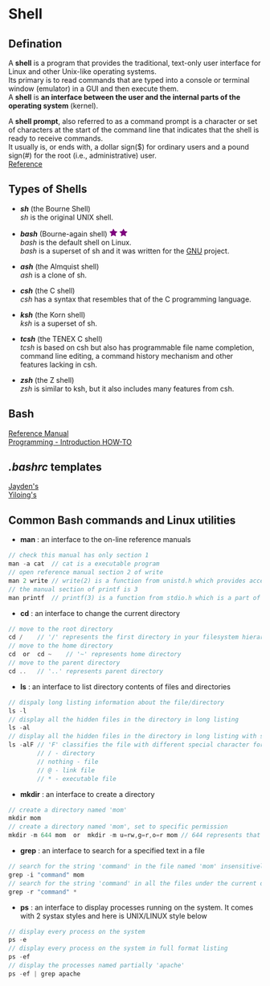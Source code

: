 # Shell 

## Defination
A **shell** is a program that provides the traditional, text-only user interface for Linux and other Unix-like operating systems.  
Its primary is to read commands that are typed into a console or terminal window (emulator) in a GUI and then execute them.  
A **shell** is **an interface between the user and the internal parts of the operating system** (kernel). 
  
A **shell prompt**, also referred to as a command prompt is a character or set of characters at the start of the command line that indicates that the shell is ready to receive commands.  
It usually is, or ends with, a dollar sign($) for ordinary users and a pound sign(#) for the root (i.e., administrative) user.  
[Reference](http://www.linfo.org/shell.html)  

## Types of Shells
* **_sh_** (the Bourne Shell)  
_sh_ is the original UNIX shell.  

* **_bash_** (Bourne-again shell)  ![](./star.png "important!") ![](./star.png "important!")  
_bash_ is the default shell on Linux.  
_bash_ is a superset of sh and it was written for the [GNU](https://www.gnu.org/home.en.html) project.  

* **_ash_** (the Almquist shell)  
_ash_ is a clone of sh.  

* **_csh_** (the C shell)  
_csh_ has a syntax that resembles that of the C programming language.  

* **_ksh_** (the Korn shell)  
_ksh_ is a superset of sh.  

* **_tcsh_** (the TENEX C shell)  
_tcsh_ is based on csh but also has programmable file name completion, command line editing, a command history mechanism and other features lacking in csh.  

* **_zsh_** (the Z shell)  
_zsh_ is similar to ksh, but it also includes many features from csh.  

## Bash
[Reference Manual](https://tiswww.case.edu/php/chet/bash/bashref.html#Shell-Syntax)  
[Programming - Introduction HOW-TO](http://tldp.org/HOWTO/Bash-Prog-Intro-HOWTO.html)  

## _.bashrc_ templates
[Jayden's]()  
[Yiloing's]()  

## Common Bash commands and Linux utilities
* **man** : an interface to the on-line reference manuals
```c
// check this manual has only section 1  
man -a cat	// cat is a executable program  
// open reference manual section 2 of write  
man 2 write	// write(2) is a function from unistd.h which provides access to the POSIX operating system API.  
// the manual section of printf is 3  
man printf	// printf(3) is a function from stdio.h which is a part of C library to perform Input/Output operations.  
```

* **cd** : an interface to change the current directory
```c
// move to the root directory
cd /	// '/' represents the first directory in your filesystem hierarchy  
// move to the home directory
cd	or	cd ~	// '~' represents home directory  
// move to the parent directory
cd ..	// '..' represents parent directory  
```

* **ls** : an interface to list directory contents of files and directories
```c
// dispaly long listing information about the file/directory
ls -l
// display all the hidden files in the directory in long listing  
ls -al
// display all the hidden files in the directory in long listing with special character
ls -alF	// 'F' classifies the file with different special character for different kind of files
		// / - directory
		// nothing - file
		// @ - link file
		// * - executable file
```

* **mkdir** : an interface to create a directory
```c
// create a directory named 'mom'
mkdir mom  
// create a directory named 'mom', set to specific permission  
mkdir -m 644 mom  or  mkdir -m u=rw,g=r,o=r mom	// 644 represents that the user can read and write, and group and others can only read  
```

* **grep** : an interface to search for a specified text in a file
```c
// search for the string 'command' in the file named 'mom' insensitively
grep -i "command" mom
// search for the string 'command' in all the files under the current directory 
grep -r "command" *  
```

* **ps** : an interface to display processes running on the system. It comes with 2 systax styles and here is UNIX/LINUX style below
```c
// display every process on the system
ps -e
// display every process on the system in full format listing  
ps -ef
// display the processes named partially 'apache'
ps -ef | grep apache
```
